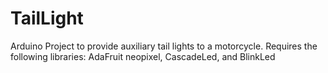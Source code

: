 # TailLight
Arduino Project to provide auxiliary tail lights to a motorcycle.   Requires the following libraries: AdaFruit neopixel, CascadeLed, and BlinkLed
